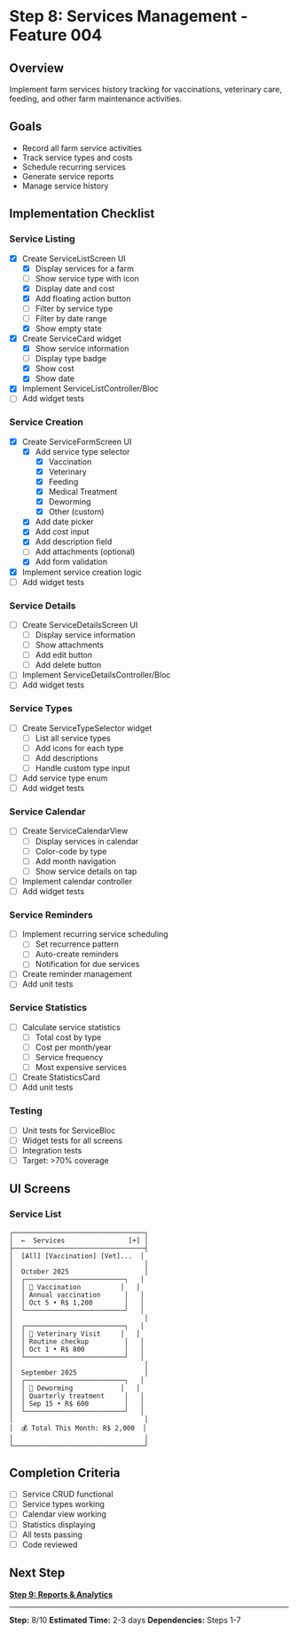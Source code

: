 # Step 8: Services Management - Feature 004

## Overview

Implement farm services history tracking for vaccinations, veterinary care, feeding, and other farm maintenance activities.

## Goals

- Record all farm service activities
- Track service types and costs
- Schedule recurring services
- Generate service reports
- Manage service history

## Implementation Checklist

### Service Listing
- [x] Create ServiceListScreen UI
  - [x] Display services for a farm
  - [ ] Show service type with icon
  - [x] Display date and cost
  - [x] Add floating action button
  - [ ] Filter by service type
  - [ ] Filter by date range
  - [x] Show empty state
- [x] Create ServiceCard widget
  - [x] Show service information
  - [ ] Display type badge
  - [x] Show cost
  - [x] Show date
- [x] Implement ServiceListController/Bloc
- [ ] Add widget tests

### Service Creation
- [x] Create ServiceFormScreen UI
  - [x] Add service type selector
    - [x] Vaccination
    - [x] Veterinary
    - [x] Feeding
    - [x] Medical Treatment
    - [x] Deworming
    - [x] Other (custom)
  - [x] Add date picker
  - [x] Add cost input
  - [x] Add description field
  - [ ] Add attachments (optional)
  - [x] Add form validation
- [x] Implement service creation logic
- [ ] Add widget tests

### Service Details
- [ ] Create ServiceDetailsScreen UI
  - [ ] Display service information
  - [ ] Show attachments
  - [ ] Add edit button
  - [ ] Add delete button
- [ ] Implement ServiceDetailsController/Bloc
- [ ] Add widget tests

### Service Types
- [ ] Create ServiceTypeSelector widget
  - [ ] List all service types
  - [ ] Add icons for each type
  - [ ] Add descriptions
  - [ ] Handle custom type input
- [ ] Add service type enum
- [ ] Add widget tests

### Service Calendar
- [ ] Create ServiceCalendarView
  - [ ] Display services in calendar
  - [ ] Color-code by type
  - [ ] Add month navigation
  - [ ] Show service details on tap
- [ ] Implement calendar controller
- [ ] Add widget tests

### Service Reminders
- [ ] Implement recurring service scheduling
  - [ ] Set recurrence pattern
  - [ ] Auto-create reminders
  - [ ] Notification for due services
- [ ] Create reminder management
- [ ] Add unit tests

### Service Statistics
- [ ] Calculate service statistics
  - [ ] Total cost by type
  - [ ] Cost per month/year
  - [ ] Service frequency
  - [ ] Most expensive services
- [ ] Create StatisticsCard
- [ ] Add unit tests

### Testing
- [ ] Unit tests for ServiceBloc
- [ ] Widget tests for all screens
- [ ] Integration tests
- [ ] Target: >70% coverage

## UI Screens

### Service List

```
┌─────────────────────────────────┐
│  ←  Services                [+] │
├─────────────────────────────────┤
│  [All] [Vaccination] [Vet]...  │
│                                 │
│  October 2025                   │
│  ┌─────────────────────────┐   │
│  │ 💉 Vaccination          │   │
│  │ Annual vaccination      │   │
│  │ Oct 5 • R$ 1,200        │   │
│  └─────────────────────────┘   │
│                                 │
│  ┌─────────────────────────┐   │
│  │ 🏥 Veterinary Visit     │   │
│  │ Routine checkup         │   │
│  │ Oct 1 • R$ 800          │   │
│  └─────────────────────────┘   │
│                                 │
│  September 2025                 │
│  ┌─────────────────────────┐   │
│  │ 🐛 Deworming            │   │
│  │ Quarterly treatment     │   │
│  │ Sep 15 • R$ 600         │   │
│  └─────────────────────────┘   │
│                                 │
│  💰 Total This Month: R$ 2,000  │
│                                 │
└─────────────────────────────────┘
```

## Completion Criteria

- [ ] Service CRUD functional
- [ ] Service types working
- [ ] Calendar view working
- [ ] Statistics displaying
- [ ] All tests passing
- [ ] Code reviewed

## Next Step

**[Step 9: Reports & Analytics](004-step9-reports.md)**

---

**Step:** 8/10
**Estimated Time:** 2-3 days
**Dependencies:** Steps 1-7

